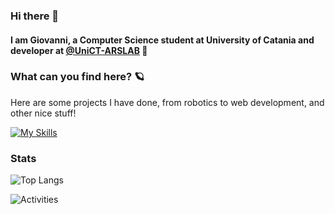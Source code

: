 ### Hi there 👋

#### I am Giovanni, a Computer Science student at University of Catania and developer at [@UniCT-ARSLAB](https://github.com/UniCT-ARSLab) 🤖

### What can you find here? 🪐
Here are some projects I have done, from robotics to web development, and other nice stuff!

[![My Skills](https://skillicons.dev/icons?i=c,cpp,java,python,html,css,js,ts,react,nodejs,express,mongodb,postman,godot,processing,git,raspberrypi,arduino,linux,vscode&perline=10)](https://skillicons.dev)

### Stats

![Top Langs](https://github-readme-stats.vercel.app/api/top-langs/?username=Giovannicampo&theme=tokyonight&layout=donut)

![Activities](https://github-profile-summary-cards.vercel.app/api/cards/profile-details?username=Giovannicampo&theme=tokyonight)

